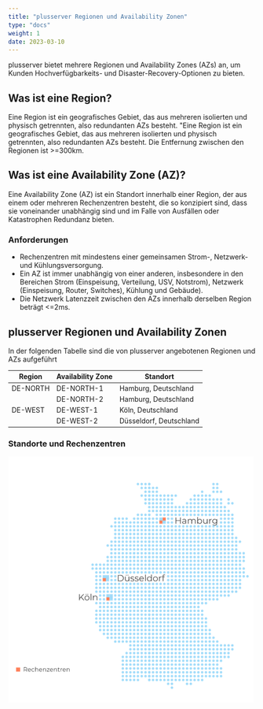 ```yaml
---
title: "plusserver Regionen und Availability Zonen"
type: "docs"
weight: 1
date: 2023-03-10
---
```



plusserver bietet mehrere Regionen und Availability Zones (AZs) an, um Kunden Hochverfügbarkeits- und Disaster-Recovery-Optionen zu bieten. 

## Was ist eine Region?

Eine Region ist ein geografisches Gebiet, das aus mehreren isolierten und physisch getrennten, also redundanten AZs besteht. "Eine Region ist ein geografisches Gebiet, das aus mehreren isolierten und physisch getrennten, also redundanten AZs besteht. Die Entfernung zwischen den Regionen ist >=300km.

## Was ist eine Availability Zone (AZ)?

Eine Availability Zone (AZ) ist ein Standort innerhalb einer Region, der aus einem oder mehreren Rechenzentren besteht, die so konzipiert sind, dass sie voneinander unabhängig sind und im Falle von Ausfällen oder Katastrophen Redundanz bieten.

### Anforderungen

* Rechenzentren mit mindestens einer gemeinsamen Strom-, Netzwerk- und Kühlungsversorgung.
* Ein AZ ist immer unabhängig von einer anderen, insbesondere in den Bereichen Strom (Einspeisung, Verteilung, USV, Notstrom), Netzwerk (Einspeisung, Router, Switches), Kühlung und Gebäude).
* Die Netzwerk Latenzzeit zwischen den AZs innerhalb derselben Region beträgt <=2ms.

## plusserver Regionen und Availability Zonen

In der folgenden Tabelle sind die von plusserver angebotenen Regionen und AZs aufgeführt

| Region   | Availability Zone | Standort            |
|----------|-------------------|---------------------|
| DE-NORTH | DE-NORTH-1        | Hamburg, Deutschland    |
|          | DE-NORTH-2        | Hamburg, Deutschland    |
| DE-WEST  | DE-WEST-1         | Köln, Deutschland    |
|          | DE-WEST-2         | Düsseldorf, Deutschland |

### Standorte und Rechenzentren

![plusserver Locations and data centers](Standortkarte-Rechenzentren-500x500px_2.png)
